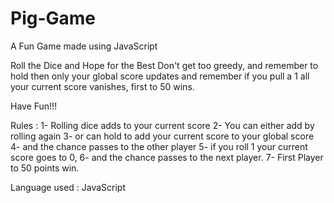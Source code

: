 # Pig-Game
A Fun Game made using JavaScript

Roll the Dice and Hope for the Best 
Don't get too greedy, and remember to hold then only your global score updates and 
remember if you pull a 1 all your current score vanishes, first to 50 wins.

Have Fun!!!

Rules :
1- Rolling dice adds to your current score
2- You can either add by rolling again 
3- or can hold to add your current score to your global score
4- and the chance passes to the other player 
5- if you roll 1 your current score goes to 0,
6- and the chance passes to the next player.
7- First Player to 50 points win.

Language used : JavaScript
